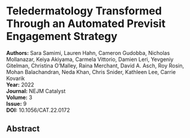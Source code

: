 # Teledermatology Transformed Through an Automated Previsit Engagement Strategy

**Authors:** Sara Samimi, Lauren Hahn, Cameron Gudobba, Nicholas Mollanazar, Keiya Akiyama, Carmela Vittorio, Damien Leri, Yevgeniy Gitelman, Christina O’Malley, Raina Merchant, David A. Asch, Roy Rosin, Mohan Balachandran, Neda Khan, Chris Snider, Kathleen Lee, Carrie Kovarik  
**Year:** 2022  
**Journal:** NEJM Catalyst  
**Volume:** 3  
**Issue:** 9  
**DOI:** 10.1056/CAT.22.0172  

## Abstract


